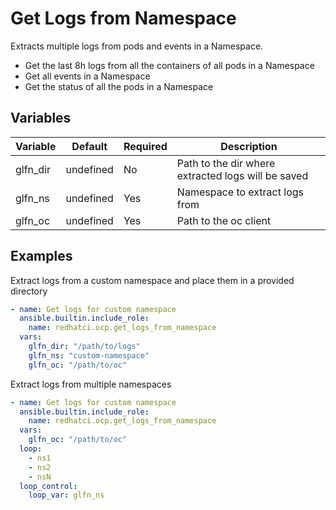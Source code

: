 # Get Logs from Namespace

Extracts multiple logs from pods and events in a Namespace.

- Get the last 8h logs from all the containers of all pods in a Namespace
- Get all events in a Namespace
- Get the status of all the pods in a Namespace

## Variables

| Variable | Default   | Required | Description                                        |
| -------- | --------- | -------- | -------------------------------------------------- |
| glfn_dir | undefined | No       | Path to the dir where extracted logs will be saved |
| glfn_ns  | undefined | Yes      | Namespace to extract logs from                     |
| glfn_oc  | undefined | Yes      | Path to the oc client                              |

## Examples

Extract logs from a custom namespace and place them in a provided directory

```yaml
- name: Get logs for custom namespace
  ansible.builtin.include_role:
    name: redhatci.ocp.get_logs_from_namespace
  vars:
    glfn_dir: "/path/to/logs"
    glfn_ns: "custom-namespace"
    glfn_oc: "/path/to/oc"
```

Extract logs from multiple namespaces

```yaml
- name: Get logs for custom namespace
  ansible.builtin.include_role:
    name: redhatci.ocp.get_logs_from_namespace
  vars:
    glfn_oc: "/path/to/oc"
  loop:
    - ns1
    - ns2
    - nsN
  loop_control:
    loop_var: glfn_ns
```
